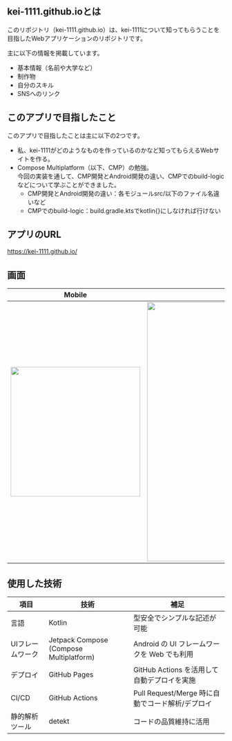 ## kei-1111.github.ioとは
このリポジトリ（kei-1111.github.io）は、kei-1111について知ってもらうことを目指したWebアプリケーションのリポジトリです。

主に以下の情報を掲載しています。
- 基本情報（名前や大学など）
- 制作物
- 自分のスキル
- SNSへのリンク

## このアプリで目指したこと
このアプリで目指したことは主に以下の2つです。
- 私、kei-1111がどのようなものを作っているのかなど知ってもらえるWebサイトを作る。
- Compose Multiplatform（以下、CMP）の勉強。  
  今回の実装を通して、CMP開発とAndroid開発の違い、CMPでのbuild-logicなどについて学ぶことができました。
  - CMP開発とAndroid開発の違い：各モジュールsrc/以下のファイル名違いなど
  - CMPでのbuild-logic：build.gradle.ktsでkotlin{}にしなければ行けない

## アプリのURL
https://kei-1111.github.io/

## 画面
| Mobile | Desktop |
|-------|-------|
| <img src="https://github.com/user-attachments/assets/6332e6a3-75e2-48de-bec9-c289a4aceb32" width="300" /> | <img src="https://github.com/user-attachments/assets/b76db3cd-a1af-4481-a54c-645f1452ae6a" width="600" /> |

## 使用した技術

| 項目     | 技術　    | 補足     |
|-------------|-------------|-------------|
| 言語    | Kotlin   | 型安全でシンプルな記述が可能    |
| UIフレームワーク    | Jetpack Compose (Compose Multiplatform)    | Android の UI フレームワークを Web でも利用    |
| デプロイ    | GitHub Pages   | GitHub Actions を活用して自動デプロイを実施     |
| CI/CD    | GitHub Actions    | Pull Request/Merge 時に自動でコード解析/デプロイ    |
| 静的解析ツール    | detekt   | コードの品質維持に活用    |

